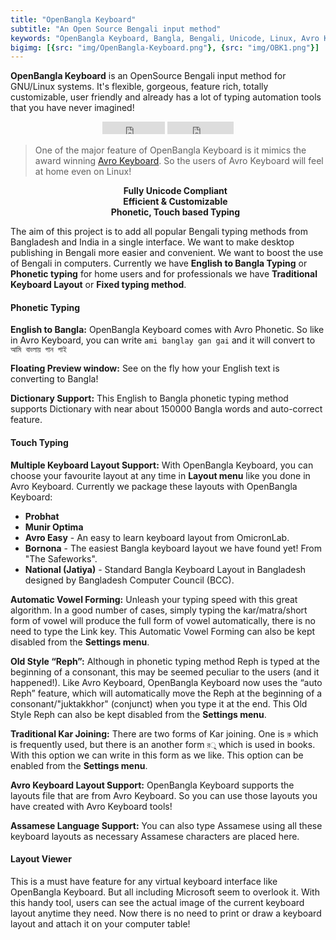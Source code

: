 ```yaml
---
title: "OpenBangla Keyboard"
subtitle: "An Open Source Bengali input method"
keywords: "OpenBangla Keyboard, Bangla, Bengali, Unicode, Linux, Avro Keyboard on Linux, Free, Open Source, Avro Phonetic, Bangla Computing, Bengali Computing, IME, Input Method, Input Method Editor, Touch Typing"
bigimg: [{src: "img/OpenBangla-Keyboard.png"}, {src: "img/OBK1.png"}]
---
```


**OpenBangla Keyboard** is an OpenSource Bengali input method for GNU/Linux systems.  It's flexible, gorgeous, feature rich, totally customizable, user friendly and already has a lot of typing automation tools that you have never imagined!

<div style="text-align:center">
    <iframe src="https://ghbtns.com/github-btn.html?user=OpenBangla&amp;repo=OpenBangla-Keyboard&amp;type=fork&amp;count=true" frameborder="0" scrolling="0" width="100px" height="20px"></iframe>
    <iframe src="https://ghbtns.com/github-btn.html?user=OpenBangla&amp;repo=OpenBangla-Keyboard&amp;type=star&amp;count=true" frameborder="0" scrolling="0" width="106px" height="20px"></iframe>
</div>

> One of the major feature of OpenBangla Keyboard is it mimics the award winning [Avro Keyboard](https://www.omicronlab.com/avro-keyboard.html). So the users of Avro Keyboard will feel at home even on Linux!

<center>
<ul style="list-style-type:none">
<li> <strong>Fully Unicode Compliant</strong> </li>
<li> <strong>Efficient & Customizable</strong> </li>
<li> <strong>Phonetic, Touch based Typing</strong> </li>
</ul>
</center>

The aim of this project is to add all popular Bengali typing methods from Bangladesh and India in a single interface. We want to make desktop publishing in Bengali more easier and convenient. We want to boost the use of Bengali in computers. Currently we have **English to Bangla Typing** or **Phonetic typing** for home users and for professionals we have **Traditional Keyboard Layout** or **Fixed typing method**.

#### Phonetic Typing
**English to Bangla:**
OpenBangla Keyboard comes with Avro Phonetic. So like in Avro Keyboard, you can write `ami banglay gan gai` and it will convert to `আমি বাংলায় গান গাই`

**Floating Preview window:**
See on the fly how your English text is converting to Bangla!

**Dictionary Support:**
This English to Bangla phonetic typing method supports Dictionary with near about 150000 Bangla words and auto-correct feature.

#### Touch Typing
**Multiple Keyboard Layout Support:**
With OpenBangla Keyboard, you can choose your favourite layout at any time in **Layout menu** like you done in Avro Keyboard. Currently we package these layouts with OpenBangla Keyboard:

* **Probhat**
* **Munir Optima**
* **Avro Easy** - An easy to learn keyboard layout from OmicronLab.
* **Bornona** - The easiest Bangla keyboard layout we have found yet! From "The Safeworks".
* **National (Jatiya)** - Standard Bangla Keyboard Layout in Bangladesh designed by Bangladesh Computer Council (BCC).

**Automatic Vowel Forming:**
Unleash your typing speed with this great algorithm. In a good number of cases, simply typing the kar/matra/short form of vowel will produce the full form of vowel automatically, there is no need to type the Link key. This Automatic Vowel Forming can also be kept disabled from the **Settings menu**.

**Old Style “Reph”:**
Although in phonetic typing method Reph is typed at the beginning of a consonant, this may be seemed peculiar to the users (and it happened!). Like Avro Keyboard, OpenBangla Keyboard now uses the “auto Reph” feature, which will automatically move the Reph at the beginning of a consonant/"juktakkhor" (conjunct) when you type it at the end. This Old Style Reph can also be kept disabled from the **Settings menu**.

**Traditional Kar Joining:**
There are two forms of Kar joining. One is `রু` which is frequently used, but there is an another form `র‌ু` which is used in books. With this option we can write in this form as we like. This option can be enabled from the **Settings menu**.

**Avro Keyboard Layout Support:**
OpenBangla Keyboard supports the layouts file that are from Avro Keyboard. So you can use those layouts you have created with Avro Keyboard tools!

**Assamese Language Support:**
You can also type Assamese using all these keyboard layouts as necessary Assamese characters are placed here.

#### Layout Viewer
This is a must have feature for any virtual keyboard interface like OpenBangla Keyboard. But all including Microsoft seem to overlook it. With this handy tool, users can see the actual image of the current keyboard layout anytime they need. Now there is no need to print or draw a keyboard layout and attach it on your computer table!